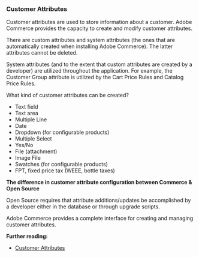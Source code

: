 ### Customer Attributes

Customer attributes are used to store information about a customer. Adobe Commerce provides the capacity to create and modify customer attributes.

There are custom attributes and system attributes (the ones that are automatically created when installing Adobe Commerce). The latter attributes cannot be deleted.

System attributes (and to the extent that custom attributes are created by a developer) are utilized throughout the application. For example, the Customer Group attribute is utilized by the Cart Price Rules and Catalog Price Rules.

What kind of customer attributes can be created?

* Text field
* Text area
* Multiple Line
* Date
* Dropdown (for configurable products)
* Multiple Select
* Yes/No
* File (attachment)
* Image File
* Swatches (for configurable products)
* FPT, fixed price tax (WEEE, bottle taxes)

**The difference in customer attribute configuration between Commerce & Open Source**

Open Source requires that attribute additions/updates be accomplished by a developer either in the database or through upgrade scripts.

Adobe Commerce provides a complete interface for creating and managing customer attributes.

**Further reading:**
* [Customer Attributes](https://docs.magento.com/user-guide/stores/attributes-customer.html)

